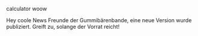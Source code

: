 calculator woow

Hey coole News Freunde der Gummibärenbande, eine neue Version wurde publiziert.
Greift zu, solange der Vorrat reicht!
